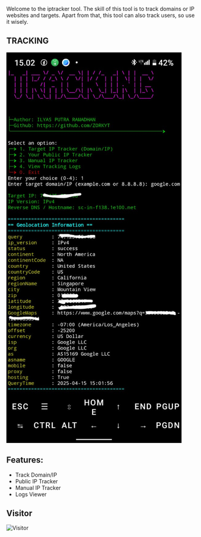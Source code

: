 
Welcome to the iptracker tool. The skill of this tool is to track domains or IP websites and targets. Apart from that, this tool can also track users, so use it wisely.

## TRACKING
![TRAKING](IMG-20250415-WA0011.jpg)

## Features:
- Track Domain/IP
- Public IP Tracker
- Manual IP Tracker
- Logs Viewer

## Visitor 
![Visitor](https://profile-counter.glitch.me/iptracker/count.svg?color=red&width=7)


